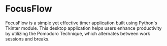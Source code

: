 # FocusFlow
FocusFlow is a simple yet effective timer application built using Python's Tkinter module. This desktop application helps users enhance productivity by utilizing the Pomodoro Technique, which alternates between work sessions and breaks.
